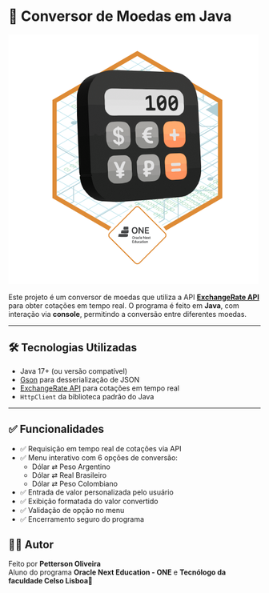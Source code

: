 # 💱 Conversor de Moedas em Java

![Badge do Challenge - Alura](https://github.com/PettersonnOliveira/conversor-de-moedas-java/blob/main/Badge-Conversor.png?raw=true)

Este projeto é um conversor de moedas que utiliza a API **[ExchangeRate API](https://www.exchangerate-api.com/)** para obter cotações em tempo real. O programa é feito em **Java**, com interação via **console**, permitindo a conversão entre diferentes moedas.

---

## 🛠 Tecnologias Utilizadas

- Java 17+ (ou versão compatível)
- [Gson](https://github.com/google/gson) para desserialização de JSON
- [ExchangeRate API](https://www.exchangerate-api.com/) para cotações em tempo real
- `HttpClient` da biblioteca padrão do Java

---
## ✅ Funcionalidades

- ✅ Requisição em tempo real de cotações via API
- ✅ Menu interativo com 6 opções de conversão:
  - Dólar ⇄ Peso Argentino
  - Dólar ⇄ Real Brasileiro
  - Dólar ⇄ Peso Colombiano
- ✅ Entrada de valor personalizada pelo usuário
- ✅ Exibição formatada do valor convertido
- ✅ Validação de opção no menu
- ✅ Encerramento seguro do programa

## 👨‍💻 Autor

Feito por **Petterson Oliveira**  
Aluno do programa **Oracle Next Education - ONE** e **Tecnólogo da faculdade Celso Lisboa**🚀  
